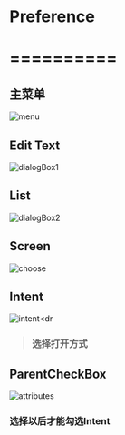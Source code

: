 # Preference
# ==========

## 主菜单
![menu](menu.png)<dr>

## Edit Text
![dialogBox1](dialogBox1.png)<dr>

## List
![dialogBox2](dialogBox2.png)<dr>

## Screen
![choose](choose.png)<dr>

## Intent
![intent](intent.png)<dr
>### 选择打开方式

## ParentCheckBox
![attributes](attributes.png)<dr>
### 选择以后才能勾选Intent
